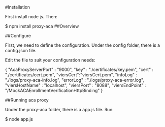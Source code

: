 #Installation

First install node.js. Then:

$ npm install proxy-aca
##Overview

##Configure

First, we need to define the configuration. Under the config folder, there is a config.json file.

Edit the file to suit your configuration needs:

  {
	"AcaProxyServerPort" : "9000",
	"key" : "./certificates/key.pem",
    "cert" : "./certificates/cert.pem",
    "viersCert":"viersCert.pem",
    "infoLog" : "./logs/proxy-aca-info.log",
    "errorLog" : "./logs/proxy-aca-error.log",
    "viersHostName" : "localhost",
    "viersPort" : "8088",
    "viersEndPoint" : "/MockACAEnrollmentVerificationHttpBinding"
}


##Running aca proxy

Under the proxy-aca folder, there is a app.js file. Run

$ node app.js